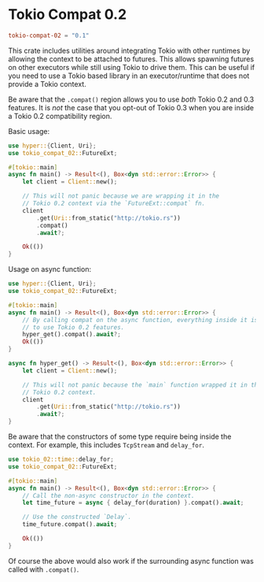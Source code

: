 # Tokio Compat 0.2

```toml
tokio-compat-02 = "0.1"
```

This crate includes utilities around integrating Tokio with other runtimes
by allowing the context to be attached to futures. This allows spawning
futures on other executors while still using Tokio to drive them. This
can be useful if you need to use a Tokio based library in an executor/runtime
that does not provide a Tokio context.

Be aware that the `.compat()` region allows you to use _both_ Tokio 0.2 and 0.3
features. It is _not_ the case that you opt-out of Tokio 0.3 when you are inside
a Tokio 0.2 compatibility region.

Basic usage:
```rust
use hyper::{Client, Uri};
use tokio_compat_02::FutureExt;

#[tokio::main]
async fn main() -> Result<(), Box<dyn std::error::Error>> {
    let client = Client::new();

    // This will not panic because we are wrapping it in the
    // Tokio 0.2 context via the `FutureExt::compat` fn.
    client
        .get(Uri::from_static("http://tokio.rs"))
        .compat()
        .await?;

    Ok(())
}
```
Usage on async function:
```rust
use hyper::{Client, Uri};
use tokio_compat_02::FutureExt;

#[tokio::main]
async fn main() -> Result<(), Box<dyn std::error::Error>> {
    // By calling compat on the async function, everything inside it is able
    // to use Tokio 0.2 features.
    hyper_get().compat().await?;
    Ok(())
}

async fn hyper_get() -> Result<(), Box<dyn std::error::Error>> {
    let client = Client::new();

    // This will not panic because the `main` function wrapped it in the
    // Tokio 0.2 context.
    client
        .get(Uri::from_static("http://tokio.rs"))
        .await?;
}
```
Be aware that the constructors of some type require being inside the context. For
example, this includes `TcpStream` and `delay_for`.
```rust
use tokio_02::time::delay_for;
use tokio_compat_02::FutureExt;

#[tokio::main]
async fn main() -> Result<(), Box<dyn std::error::Error>> {
    // Call the non-async constructor in the context.
    let time_future = async { delay_for(duration) }.compat().await;

    // Use the constructed `Delay`.
    time_future.compat().await;

    Ok(())
}
```
Of course the above would also work if the surrounding async function was called
with `.compat()`.

